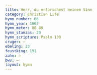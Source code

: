 ```yaml
---
title: Herr, du erforschest meinen Sinn
category: Christian Life
hymn_number: 66
hymn_year: 1667
hymn_meter: 88 88
hymn_stanzas: 20
hymn_scripture: Psalm 139
cruger: —
ebeling: 23
feustking: 191
zahn: —
bwv: —
layout: hymn
---
```

<br>

